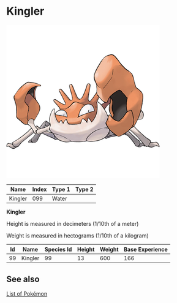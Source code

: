 # Kingler


![Kingler](images/099.png)

| **Name** | **Index** | **Type 1** | **Type 2** |
|----|----|----|----|
| Kingler | 099 | Water  |  |

**Kingler** 


Height is measured in decimeters (1/10th of a meter)

Weight is measured in hectograms (1/10th of a kilogram)

| **Id** | **Name** | **Species Id** | **Height** | **Weight** | **Base Experience** |
|--------|----------|----------------|------------|------------|---------------------|
| 99 | Kingler | 99 | 13 | 600 | 166 |


## See also

[List of Pokémon](../pokemon.md)
